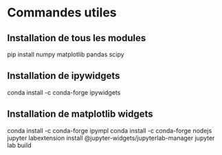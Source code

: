 # Commandes utiles
## Installation de tous les modules
pip install numpy matplotlib pandas scipy
## Installation de ipywidgets
conda install -c conda-forge ipywidgets
## Installation de matplotlib widgets
conda install -c conda-forge ipympl
conda install -c conda-forge nodejs
jupyter labextension install @jupyter-widgets/jupyterlab-manager
jupyter lab build